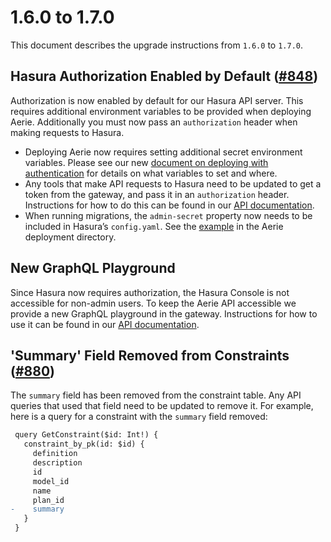 # 1.6.0 to 1.7.0

This document describes the upgrade instructions from `1.6.0` to `1.7.0`.

## Hasura Authorization Enabled by Default ([#848](https://github.com/NASA-AMMOS/aerie/issues/848))

Authorization is now enabled by default for our Hasura API server. This requires additional environment variables to be provided when deploying Aerie. Additionally you must now pass an `authorization` header when making requests to Hasura.

- Deploying Aerie now requires setting additional secret environment variables. Please see our new [document on deploying with authentication](https://nasa-ammos.github.io/aerie-docs/deployment/advanced-authentication/) for details on what variables to set and where.
- Any tools that make API requests to Hasura need to be updated to get a token from the gateway, and pass it in an `authorization` header. Instructions for how to do this can be found in our [API documentation](https://nasa-ammos.github.io/aerie-docs/api/introduction/#authentication).
- When running migrations, the `admin-secret` property now needs to be included in Hasura’s `config.yaml`. See the [example](https://github.com/NASA-AMMOS/aerie/blob/481127baabb22babc143ec6a537f815e796fe884/deployment/hasura/config.yaml#L8) in the Aerie deployment directory.

## New GraphQL Playground

Since Hasura now requires authorization, the Hasura Console is not accessible for non-admin users. To keep the Aerie API accessible we provide a new GraphQL playground in the gateway. Instructions for how to use it can be found in our [API documentation](https://nasa-ammos.github.io/aerie-docs/api/introduction/#playground).

## 'Summary' Field Removed from Constraints ([#880](https://github.com/NASA-AMMOS/aerie/pull/880))

The `summary` field has been removed from the constraint table. Any API queries that used that field need to be updated to remove it. For example, here is a query for a constraint with the `summary` field removed:

```diff
 query GetConstraint($id: Int!) {
   constraint_by_pk(id: $id) {
     definition
     description
     id
     model_id
     name
     plan_id
-    summary
   }
 }
```
